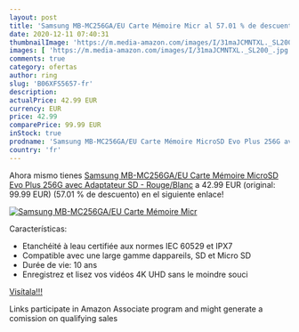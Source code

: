 ```yaml
---
layout: post
title: 'Samsung MB-MC256GA/EU Carte Mémoire Micr al 57.01 % de descuento'
date: 2020-12-11 07:40:31
thumbnailImage: 'https://m.media-amazon.com/images/I/31maJCMNTXL._SL200_.jpg'
images: [ 'https://m.media-amazon.com/images/I/31maJCMNTXL._SL200_.jpg' ]
comments: true
category: ofertas
author: ring
slug: 'B06XFS5657-fr'
description:
actualPrice: 42.99 EUR
currency: EUR
price: 42.99
comparePrice: 99.99 EUR
inStock: true
prodname: 'Samsung MB-MC256GA/EU Carte Mémoire MicroSD Evo Plus 256G avec Adaptateur SD - Rouge/Blanc'
country: 'fr'
---
```


Ahora mismo tienes [Samsung MB-MC256GA/EU Carte Mémoire MicroSD Evo Plus 256G avec Adaptateur SD - Rouge/Blanc](https://www.amazon.fr/dp/B06XFS5657/?tag=tolees0d-21) a 42.99 EUR (original: 99.99 EUR) (57.01 %  de descuento) en el siguiente enlace!

[![Samsung MB-MC256GA/EU Carte Mémoire Micr](https://m.media-amazon.com/images/I/31maJCMNTXL._SL200_.jpg)](https://www.amazon.fr/dp/B06XFS5657/?tag=tolees0d-21)

Características:

- Etanchéité à leau certifiée aux normes IEC 60529 et IPX7
- Compatible avec une large gamme dappareils, SD et Micro SD
- Durée de vie: 10 ans
- Enregistrez et lisez vos vidéos 4K UHD sans le moindre souci

[Visítala!!!](https://www.amazon.fr/dp/B06XFS5657/?tag=tolees0d-21)

Links participate in Amazon Associate program and might generate a comission on qualifying sales
